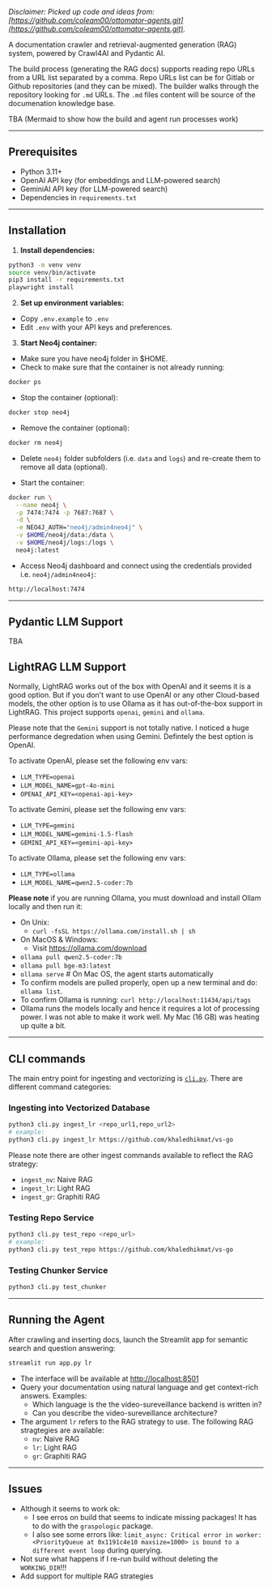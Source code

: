 *Disclaimer: Picked up code and ideas from: [https://github.com/coleam00/ottomator-agents.git](https://github.com/coleam00/ottomator-agents.git).*

A documentation crawler and retrieval-augmented generation (RAG) system, powered by Crawl4AI and Pydantic AI. 

The build process (generating the RAG docs) supports reading repo URLs from a URL list separated by a comma. Repo URLs list can be for Gitlab or Github repositories (and they can be mixed). The builder walks through the repository looking for `.md` URLs. The `.md` files content will be source of the documenation knowledge base.

TBA (Mermaid to show how the build and agent run processes work)

---

## Prerequisites

- Python 3.11+
- OpenAI API key (for embeddings and LLM-powered search)
- GeminiAI API key (for LLM-powered search)
- Dependencies in `requirements.txt`

---

## Installation

1. **Install dependencies:**

```bash
python3 -m venv venv
source venv/bin/activate 
pip3 install -r requirements.txt
playwright install
```

2. **Set up environment variables:**

- Copy `.env.example` to `.env`
- Edit `.env` with your API keys and preferences.

3. **Start Neo4j container:**

- Make sure you have neo4j folder in $HOME.
- Check to make sure that the container is not already running:

```bash
docker ps
```

- Stop the container (optional):

```bash
docker stop neo4j
```

- Remove the container (optional):

```bash
docker rm neo4j
```

- Delete `neo4j` folder subfolders (i.e. `data` and `logs`) and re-create them to remove all data (optional).

- Start the container:

```bash
docker run \
  --name neo4j \
  -p 7474:7474 -p 7687:7687 \
  -d \
  -e NEO4J_AUTH="neo4j/admin4neo4j" \
  -v $HOME/neo4j/data:/data \
  -v $HOME/neo4j/logs:/logs \
  neo4j:latest
```

- Access Neo4j dashboard and connect using the credentials provided i.e. `neo4j/admin4neo4j`:

```bash
http://localhost:7474
```

---

## Pydantic LLM Support

TBA

## LightRAG LLM Support

Normally, LightRAG works out of the box with OpenAI and it seems it is a good option. But if you don't want to use OpenAI or any other Cloud-based models, the other option is to use Ollama as it has out-of-the-box support in LightRAG. This project supports `openai`, `gemini` and `ollama`. 

Please note that the `Gemini` support is not totally native. I noticed a huge performance degredation when using Gemini. Defintely the best option is OpenAI.

To activate OpenAI, please set the following env vars:
- `LLM_TYPE=openai`
- `LLM_MODEL_NAME=gpt-4o-mini`
- `OPENAI_API_KEY=<openai-api-key>`

To activate Gemini, please set the following env vars:
- `LLM_TYPE=gemini`
- `LLM_MODEL_NAME=gemini-1.5-flash`
- `GEMINI_API_KEY=<gemini-api-key>`

To activate Ollama, please set the following env vars:
- `LLM_TYPE=ollama`
- `LLM_MODEL_NAME=qwen2.5-coder:7b`

**Please note** if you are running Ollama, you must download and install Ollam locally and then run it:
- On Unix:
    - `curl -fsSL https://ollama.com/install.sh | sh`
- On MacOS & Windows:
    - Visit https://ollama.com/download
- `ollama pull qwen2.5-coder:7b`
- `ollama pull bge-m3:latest`
- `ollama serve` # On Mac OS, the agent starts automatically
- To confirm models are pulled properly, open up a new terminal and do: `ollama list`.
- To confirm Ollama is running: `curl http://localhost:11434/api/tags`
- Ollama runs the models locally and hence it requires a lot of processing power. I was not able to make it work well. My Mac (16 GB) was heating up quite a bit.

---

## CLI commands

The main entry point for ingesting and vectorizing is [`cli.py`](cli.py). There are different command categories:

### Ingesting into Vectorized Database

```bash
python3 cli.py ingest_lr <repo_url1,repo_url2>
# example:
python3 cli.py ingest_lr https://github.com/khaledhikmat/vs-go
```

Please note there are other ingest commands available to reflect the RAG strategy:
- `ingest_nv`: Naive RAG
- `ingest_lr`: Light RAG
- `ingest_gr`: Graphiti RAG 

### Testing Repo Service

```bash
python3 cli.py test_repo <repo_url>
# example:
python3 cli.py test_repo https://github.com/khaledhikmat/vs-go
```

### Testing Chunker Service

```bash
python3 cli.py test_chunker
```

---

## Running the Agent

After crawling and inserting docs, launch the Streamlit app for semantic search and question answering:

```bash
streamlit run app.py lr
```

- The interface will be available at [http://localhost:8501](http://localhost:8501)
- Query your documentation using natural language and get context-rich answers. Examples:
    - Which language is the the video-sureveillance backend is written in?
    - Can you describe the video-sureveillance architecture?
- The argument `lr` refers to the RAG strategy to use. The following RAG stragtegies are available:
    - `nv`: Naive RAG
    - `lr`: Light RAG
    - `gr`: Graphiti RAG 

---

## Issues

- Although it seems to work ok:
    - I see erros on build that seems to indicate missing packages! It has to do with the `graspologic` package.  
    - I also see some errors like: `limit_async: Critical error in worker: <PriorityQueue at 0x1191c4e10 maxsize=1000> is bound to a different event loop` during querying.
- Not sure what happens if I re-run build without deleting the `WORKING_DIR`!!!
- Add support for multiple RAG strategies
